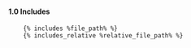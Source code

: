 #### 1.0 Includes
```liquid
    {% includes %file_path% %}
    {% includes_relative %relative_file_path% %}
```